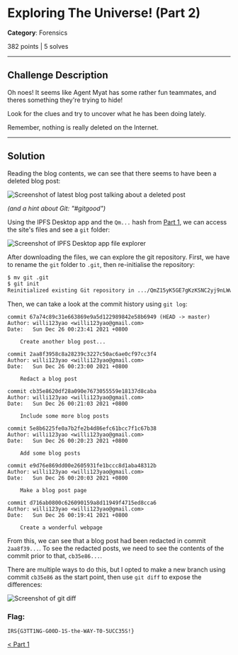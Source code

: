 # Exploring The Universe! (Part 2)

**Category**: Forensics

382 points | 5 solves

----

## Challenge Description
Oh noes! It seems like Agent Myat has some rather fun teammates, and theres something they're trying to hide!

Look for the clues and try to uncover what he has been doing lately.

Remember, nothing is really deleted on the Internet.

----

## Solution
Reading the blog contents, we can see that there seems to have been a deleted blog post:

![Screenshot of latest blog post talking about a deleted post](https://user-images.githubusercontent.com/40383042/147538739-4845d896-aaff-4427-90dd-a95f3d570673.png)

*(and a hint about Git: "#gitgood")*

Using the IPFS Desktop app and the `Qm...` hash from [Part 1](../../Web/Exploring%20The%20Universe%21%20%28Part%201%29), we can access the site's files and see a `git` folder:

![Screenshot of IPFS Desktop app file explorer](https://user-images.githubusercontent.com/40383042/147538849-349d9d41-3255-4343-9f74-e54d9702d8b5.png)

After downloading the files, we can explore the git repository. First, we have to rename the `git` folder to `.git`, then re-initialise the repository:

```sh
$ mv git .git
$ git init
Reinitialized existing Git repository in .../QmZ15yK5GE7gKzKSNC2yj9nLWwNH7sbgyyFcE8pSvzSLMQ/.git/
```

Then, we can take a look at the commit history using `git log`:

```
commit 67a74c89c31e663869e9a5d122989842e58b6949 (HEAD -> master)
Author: willi123yao <willi123yao@gmail.com>
Date:   Sun Dec 26 00:23:41 2021 +0800

    Create another blog post...

commit 2aa8f3958c8a28239c3227c50ac6ae0cf97cc3f4
Author: willi123yao <willi123yao@gmail.com>
Date:   Sun Dec 26 00:23:00 2021 +0800

    Redact a blog post

commit cb35e8620df28a090e7673055559e18137d8caba
Author: willi123yao <willi123yao@gmail.com>
Date:   Sun Dec 26 00:21:03 2021 +0800

    Include some more blog posts

commit 5e8b6225fe0a7b2fe2b4d86efc61bcc7f1c67b38
Author: willi123yao <willi123yao@gmail.com>
Date:   Sun Dec 26 00:20:23 2021 +0800

    Add some blog posts

commit e9d76e869dd00e2605931fe1bccc8d1aba48312b
Author: willi123yao <willi123yao@gmail.com>
Date:   Sun Dec 26 00:20:03 2021 +0800

    Make a blog post page

commit d716ab0800c626090159a8d11949f4715ed8cca6
Author: willi123yao <willi123yao@gmail.com>
Date:   Sun Dec 26 00:19:41 2021 +0800

    Create a wonderful webpage
```

From this, we can see that a blog post had been redacted in commit `2aa8f39...`. To see the redacted posts, we need to see the contents of the commit prior to that, `cb35e86...`.

There are multiple ways to do this, but I opted to make a new branch using commit `cb35e86` as the start point, then use `git diff` to expose the differences:

![Screenshot of git diff](https://user-images.githubusercontent.com/40383042/147538942-eabbe606-1c61-4138-9d89-0eac82eb9f51.png)


### Flag:
```
IRS{G3TT1NG-G00D-1S-the-WAY-T0-5UCC35S!}
```

[< Part 1](../../Web/Exploring%20The%20Universe%21%20%28Part%201%29)
